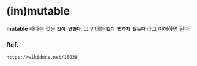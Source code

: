 # (im)mutable

**mutable** 하다는 것은 **`값이 변한다`**, 그 반대는 **`값이 변하지 않는다`** 라고 이해하면 된다.

### Ref.

~~~
https://wikidocs.net/16038
~~~

